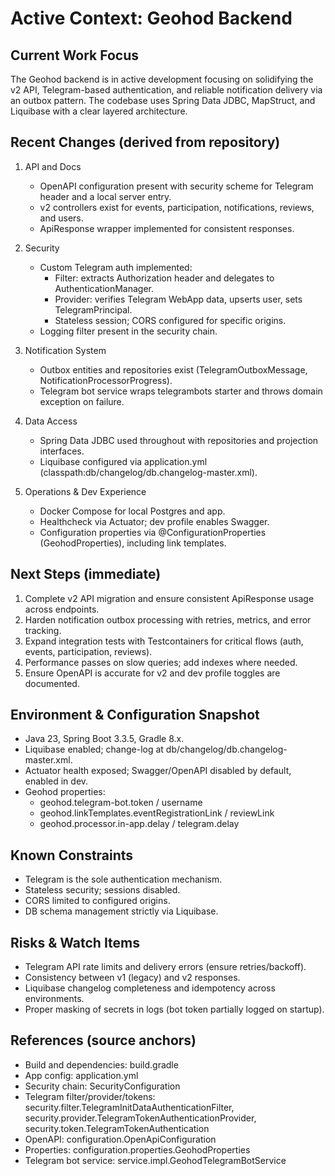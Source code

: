 # Active Context: Geohod Backend

## Current Work Focus

The Geohod backend is in active development focusing on solidifying the v2 API, Telegram-based authentication, and reliable notification delivery via an outbox pattern. The codebase uses Spring Data JDBC, MapStruct, and Liquibase with a clear layered architecture.

## Recent Changes (derived from repository)

1. API and Docs
   - OpenAPI configuration present with security scheme for Telegram header and a local server entry.
   - v2 controllers exist for events, participation, notifications, reviews, and users.
   - ApiResponse<T> wrapper implemented for consistent responses.

2. Security
   - Custom Telegram auth implemented:
     - Filter: extracts Authorization header and delegates to AuthenticationManager.
     - Provider: verifies Telegram WebApp data, upserts user, sets TelegramPrincipal.
     - Stateless session; CORS configured for specific origins.
   - Logging filter present in the security chain.

3. Notification System
   - Outbox entities and repositories exist (TelegramOutboxMessage, NotificationProcessorProgress).
   - Telegram bot service wraps telegrambots starter and throws domain exception on failure.

4. Data Access
   - Spring Data JDBC used throughout with repositories and projection interfaces.
   - Liquibase configured via application.yml (classpath:db/changelog/db.changelog-master.xml).

5. Operations & Dev Experience
   - Docker Compose for local Postgres and app.
   - Healthcheck via Actuator; dev profile enables Swagger.
   - Configuration properties via @ConfigurationProperties (GeohodProperties), including link templates.

## Next Steps (immediate)

1. Complete v2 API migration and ensure consistent ApiResponse<T> usage across endpoints.
2. Harden notification outbox processing with retries, metrics, and error tracking.
3. Expand integration tests with Testcontainers for critical flows (auth, events, participation, reviews).
4. Performance passes on slow queries; add indexes where needed.
5. Ensure OpenAPI is accurate for v2 and dev profile toggles are documented.

## Environment & Configuration Snapshot

- Java 23, Spring Boot 3.3.5, Gradle 8.x.
- Liquibase enabled; change-log at db/changelog/db.changelog-master.xml.
- Actuator health exposed; Swagger/OpenAPI disabled by default, enabled in dev.
- Geohod properties:
  - geohod.telegram-bot.token / username
  - geohod.linkTemplates.eventRegistrationLink / reviewLink
  - geohod.processor.in-app.delay / telegram.delay

## Known Constraints

- Telegram is the sole authentication mechanism.
- Stateless security; sessions disabled.
- CORS limited to configured origins.
- DB schema management strictly via Liquibase.

## Risks & Watch Items

- Telegram API rate limits and delivery errors (ensure retries/backoff).
- Consistency between v1 (legacy) and v2 responses.
- Liquibase changelog completeness and idempotency across environments.
- Proper masking of secrets in logs (bot token partially logged on startup).

## References (source anchors)

- Build and dependencies: build.gradle
- App config: application.yml
- Security chain: SecurityConfiguration
- Telegram filter/provider/tokens: security.filter.TelegramInitDataAuthenticationFilter, security.provider.TelegramTokenAuthenticationProvider, security.token.TelegramTokenAuthentication
- OpenAPI: configuration.OpenApiConfiguration
- Properties: configuration.properties.GeohodProperties
- Telegram bot service: service.impl.GeohodTelegramBotService